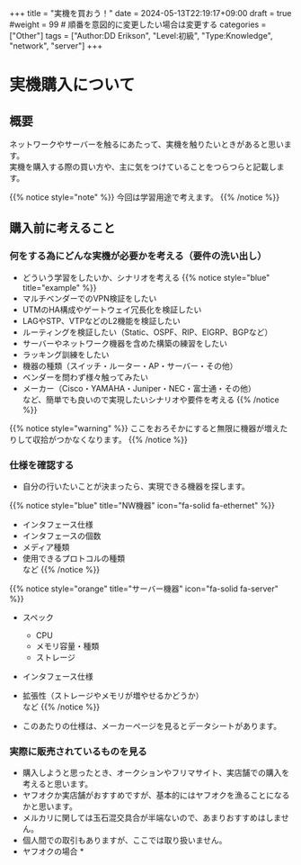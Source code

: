 +++
title = "実機を買おう！"
date = 2024-05-13T22:19:17+09:00
draft = true
#weight = 99 # 順番を意図的に変更したい場合は変更する
categories = ["Other"]
tags = ["Author:DD Erikson", "Level:初級", "Type:Knowledge", "network", "server"]
+++

# 実機購入について

## 概要

ネットワークやサーバーを触るにあたって、実機を触りたいときがあると思います。  
実機を購入する際の買い方や、主に気をつけていることをつらつらと記載します。  

{{% notice style="note" %}}
今回は学習用途で考えます。
{{% /notice %}}

## 購入前に考えること

### 何をする為にどんな実機が必要かを考える（要件の洗い出し）

* どういう学習をしたいか、シナリオを考える
{{% notice style="blue" title="example" %}}
* マルチベンダーでのVPN検証をしたい
* UTMのHA構成やゲートウェイ冗長化を検証したい
* LAGやSTP、VTPなどのL2機能を検証したい  
* ルーティングを検証したい（Static、OSPF、RIP、EIGRP、BGPなど）
* サーバーやネットワーク機器を含めた構築の練習をしたい
* ラッキング訓練をしたい
* 機器の種類（スイッチ・ルーター・AP・サーバー・その他）
* ベンダーを問わず様々触ってみたい
* メーカー（Cisco・YAMAHA・Juniper・NEC・富士通・その他）  
など、簡単でも良いので実現したいシナリオや要件を考える
{{% /notice %}}

{{% notice style="warning" %}}
ここをおろそかにすると無限に機器が増えたりして収拾がつかなくなります。
{{% /notice %}}

### 仕様を確認する

* 自分の行いたいことが決まったら、実現できる機器を探します。

{{% notice style="blue" title="NW機器" icon="fa-solid fa-ethernet" %}}
* インタフェース仕様
* インタフェースの個数
* メディア種類
* 使用できるプロトコルの種類  
など
{{% /notice %}}

{{% notice style="orange" title="サーバー機器" icon="fa-solid fa-server" %}}
* スペック
  * CPU
  * メモリ容量・種類
  * ストレージ
* インタフェース仕様
* 拡張性（ストレージやメモリが増やせるかどうか）  
など
{{% /notice %}}

* このあたりの仕様は、メーカーページを見るとデータシートがあります。

### 実際に販売されているものを見る
  * 購入しようと思ったとき、オークションやフリマサイト、実店舗での購入を考えると思います。
  * ヤフオクか実店舗がおすすめですが、基本的にはヤフオクを漁ることになるかと思います。
  * メルカリに関しては玉石混交具合が半端ないので、あまりおすすめはしません。
  * 個人間での取引もありますが、ここでは取り扱いません。
* ヤフオクの場合
  * 